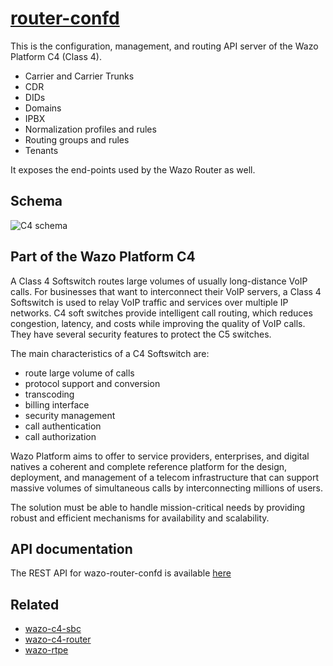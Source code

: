 # [router-confd](https://github.com/wazo-platform/wazo-router-confd)

This is the configuration, management, and routing API server of the Wazo Platform C4 (Class 4).

* Carrier and Carrier Trunks
* CDR
* DIDs
* Domains
* IPBX
* Normalization profiles and rules
* Routing groups and rules
* Tenants

It exposes the end-points used by the Wazo Router as well.

## Schema

![C4 schema](diagram-c4.svg)

## Part of the Wazo Platform C4

A Class 4 Softswitch routes large volumes of usually long-distance VoIP calls. For businesses that want to interconnect their VoIP servers, a Class 4 Softswitch is used to relay VoIP traffic and services over multiple IP networks. C4 soft switches provide intelligent call routing, which reduces congestion, latency, and costs while improving the quality of VoIP calls. They have several security features to protect the C5 switches.

The main characteristics of a C4 Softswitch are:

* route large volume of calls
* protocol support and conversion
* transcoding
* billing interface
* security management
* call authentication
* call authorization

Wazo Platform aims to offer to service providers, enterprises, and digital natives a coherent and complete reference platform for the design, deployment, and management of a telecom infrastructure that can support massive volumes of simultaneous calls by interconnecting millions of users.

The solution must be able to handle mission-critical needs by providing robust and efficient mechanisms for availability and scalability.

## API documentation

The REST API for wazo-router-confd is available [here](../api/router-confd.html)

## Related

* [wazo-c4-sbc](c4-sbc.html)
* [wazo-c4-router](c4-router.html)
* [wazo-rtpe](rtpe-config.html)
